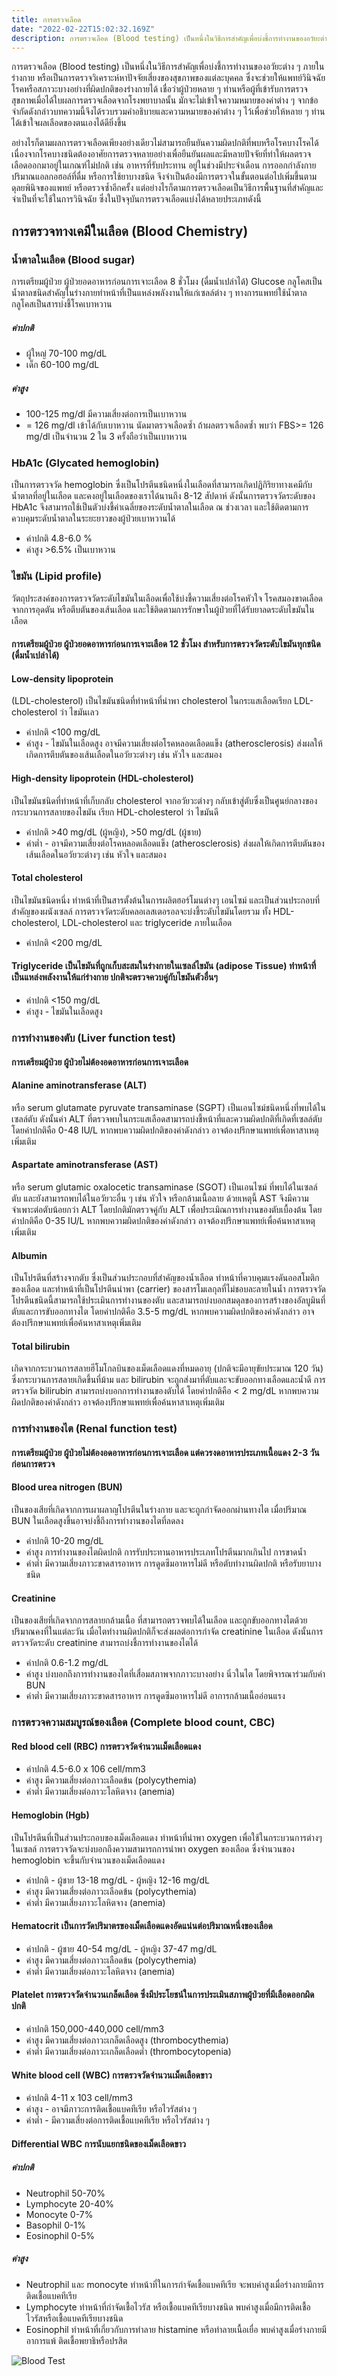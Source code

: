 ```yaml
---
title: การตรวจเลือด
date: "2022-02-22T15:02:32.169Z"
description: การตรวจเลือด (Blood testing) เป็นหนึ่งในวิธีการสำคัญเพื่อบ่งชี้การทำงานของอวัยะต่าง ๆ ภายในร่างกาย หรือเป็นการตรวจวิเคราะห์หาปัจจัยเสี่ยงของสุขภาพของแต่ละบุคคล ซึ่งจะช่วยให้แพทย์วินิจฉัยโรคหรือสภาวะบางอย่างที่ผิดปกติของร่างกายได้ เชื่อว่าผู้ป่วยหลาย ๆ ท่านหรือผู้ที่เข้ารับการตรวจสุขภาพเมื่อได้ใบผลการตรวจเลือดจากโรงพยาบาลนั้น มักจะไม่เข้าใจความหมายของค่าต่าง ๆ จากข้อจำกัดดังกล่าวบทความนี้จึงได้รวบรวมคำอธิบายและความหมายของค่าต่าง ๆ ไว้เพื่อช่วยให้หลาย ๆ ท่านได้เข้าใจผลเลือดของตนเองได้ดียิ่งขึ้น
---
```


การตรวจเลือด (Blood testing) เป็นหนึ่งในวิธีการสำคัญเพื่อบ่งชี้การทำงานของอวัยะต่าง ๆ ภายในร่างกาย หรือเป็นการตรวจวิเคราะห์หาปัจจัยเสี่ยงของสุขภาพของแต่ละบุคคล ซึ่งจะช่วยให้แพทย์วินิจฉัยโรคหรือสภาวะบางอย่างที่ผิดปกติของร่างกายได้ เชื่อว่าผู้ป่วยหลาย ๆ ท่านหรือผู้ที่เข้ารับการตรวจสุขภาพเมื่อได้ใบผลการตรวจเลือดจากโรงพยาบาลนั้น มักจะไม่เข้าใจความหมายของค่าต่าง ๆ จากข้อจำกัดดังกล่าวบทความนี้จึงได้รวบรวมคำอธิบายและความหมายของค่าต่าง ๆ ไว้เพื่อช่วยให้หลาย ๆ ท่านได้เข้าใจผลเลือดของตนเองได้ดียิ่งขึ้น

อย่างไรก็ตามผลการตรวจเลือดเพียงอย่างเดียวไม่สามารถยืนยันความผิดปกติที่พบหรือโรคบางโรคได้ เนื่องจากโรคบางชนิดต้องอาศัยการตรวจหลายอย่างเพื่อยืนยันผลและมีหลายปัจจัยที่ทำให้ผลตรวจเลือดออกมาอยู่ในเกณฑ์ไม่ปกติ เช่น อาหารที่รับประทาน อยู่ในช่วงมีประจำเดือน การออกกำลังกาย ปริมาณแอลกอฮอล์ที่ดื่ม หรือการใช้ยาบางชนิด จึงจำเป็นต้องมีการตรวจในขั้นตอนต่อไปเพิ่มขึ้นตามดุลยพินิจของแพทย์ หรือตรวจซ้ำอีกครั้ง แต่อย่างไรก็ตามการตรวจเลือดเป็นวิธีการพื้นฐานที่สำคัญและจำเป็นที่จะใช้ในการวินิจฉัย ซึ่งในปัจจุบันการตรวจเลือดแบ่งได้หลายประเภทดังนี้

## การตรวจทางเคมีในเลือด (Blood Chemistry)

### น้ำตาลในเลือด (Blood sugar)
การเตรียมผู้ป่วย ผู้ป่วยอดอาหารก่อนการเจาะเลือด 8 ชั่วโมง (ดื่มน้ำเปล่าได้)
Glucose กลูโคสเป็นน้ำตาลชนิดสำคัญในร่างกายทำหน้าที่เป็นแหล่งพลังงานให้แก่เซลล์ต่าง ๆ ทางการแพทย์ใช้น้ำตาลกลูโคสเป็นสารบ่งชี้โรคเบาหวาน
##### ค่าปกติ
- ผู้ใหญ่ 70-100 mg/dL
- เด็ก 60-100 mg/dL
##### ค่าสูง
- 100-125 mg/dl มีความเสี่ยงต่อการเป็นเบาหวาน
- = 126 mg/dl เข้าได้กับเบาหวาน นัดมาตรวจเลือดซ้ำ ถ้าผลตรวจเลือดซ้ำ พบว่า FBS>= 126 mg/dl เป็นจำนวน 2 ใน 3 ครั้งถือว่าเป็นเบาหวาน

### HbA1c (Glycated hemoglobin)
 เป็นการตรวจวัด hemoglobin ซึ่งเป็นโปรตีนชนิดหนึ่งในเลือดที่สามารถเกิดปฏิกิริยาทางเคมีกับน้ำตาลที่อยู่ในเลือด และคงอยู่ในเลือดของเราได้นานถึง 8-12 สัปดาห์ ดังนั้นการตรวจวัดระดับของ HbA1c จึงสามารถใช้เป็นตัวบ่งชี้ค่าเฉลี่ยของระดับน้ำตาลในเลือด ณ ช่วงเวลา และใช้ติดตามการควบคุมระดับน้ำตาลในระยะยาวของผู้ป่วยเบาหวานได้
- ค่าปกติ 4.8-6.0 %
- ค่าสูง >6.5% เป็นเบาหวาน

### ไขมัน (Lipid profile)

วัตถุประสงค์ของการตรวจวัดระดับไขมันในเลือดเพื่อใช้บ่งชี้ความเสี่ยงต่อโรคหัวใจ โรคสมองขาดเลือดจากการอุดตัน หรือตีบตันของเส้นเลือด และใช้ติดตามการรักษาในผู้ป่วยที่ได้รับยาลดระดับไขมันในเลือด
#### การเตรียมผู้ป่วย ผู้ป่วยอดอาหารก่อนการเจาะเลือด 12 ชั่วโมง สำหรับการตรวจวัดระดับไขมันทุกชนิด (ดื่มน้ำเปล่าได้)
#### Low-density lipoprotein
 (LDL-cholesterol) เป็นไขมันชนิดที่ทำหน้าที่นำพา cholesterol ในกระแสเลือดเรียก LDL-cholesterol ว่า ไขมันเลว
- ค่าปกติ <100 mg/dL
- ค่าสูง - ไขมันในเลือดสูง อาจมีความเสี่ยงต่อโรคหลอดเลือดแข็ง (atherosclerosis) ส่งผลให้เกิดการตีบตันของเส้นเลือดในอวัยวะต่างๆ เช่น หัวใจ และสมอง
#### High-density lipoprotein (HDL-cholesterol)
 เป็นไขมันชนิดที่ทำหน้าที่เก็บกลับ cholesterol จากอวัยวะต่างๆ กลับเข้าสู่ตับซึ่งเป็นศูนย์กลางของกระบวนการสลายของไขมัน เรียก HDL-cholesterol ว่า ไขมันดี
- ค่าปกติ >40 mg/dL (ผู้หญิง), >50 mg/dL (ผู้ชาย)
- ค่าต่ำ - อาจมีความเสี่ยงต่อโรคหลอดเลือดแข็ง (atherosclerosis) ส่งผลให้เกิดการตีบตันของเส้นเลือดในอวัยวะต่างๆ เช่น หัวใจ และสมอง
#### Total cholesterol
 เป็นไขมันชนิดหนึ่ง ทำหน้าที่เป็นสารตั้งต้นในการผลิตฮอร์โมนต่างๆ เอนไซม์ และเป็นส่วนประกอบที่สำคัญของผนังเซลล์ การตรวจวัดระดับคลอเลสเตอรอลจะบ่งชี้ระดับไขมันโดยรวม ทั้ง HDL-cholesterol, LDL-cholesterol และ triglyceride ภายในเลือด

- ค่าปกติ <200 mg/dL
#### Triglyceride เป็นไขมันที่ถูกเก็บสะสมในร่างกายในเซลล์ไขมัน (adipose Tissue) ทำหน้าที่เป็นแหล่งพลังงานให้แก่ร่างกาย ปกติจะตรวจควบคู่กับไขมันตัวอื่นๆ
- ค่าปกติ <150 mg/dL
- ค่าสูง - ไขมันในเลือดสูง

### การทำงานของตับ (Liver function test)
#### การเตรียมผู้ป่วย ผู้ป่วยไม่ต้องอดอาหารก่อนการเจาะเลือด
#### Alanine aminotransferase (ALT)
 หรือ serum glutamate pyruvate transaminase (SGPT) เป็นเอนไซม์ชนิดหนึ่งที่พบได้ในเซลล์ตับ ดังนั้นค่า ALT ที่ตรวจพบในกระแสเลือดสามารถบ่งชี้หน้าที่และความผิดปกติที่เกิดที่เซลล์ตับ โดยค่าปกติคือ 0-48 IU/L หากพบความผิดปกติของค่าดังกล่าว อาจต้องปรึกษาแพทย์เพื่อหาสาเหตุเพิ่มเติม
#### Aspartate aminotransferase (AST)
 หรือ serum glutamic oxalocetic transaminase (SGOT) เป็นเอนไซม์ ที่พบได้ในเซลล์ตับ และยังสามารถพบได้ในอวัยวะอื่น ๆ เช่น หัวใจ หรือกล้ามเนื้อลาย ด้วยเหตุนี้ AST จึงมีความจำเพาะต่อตับน้อยกว่า ALT โดยปกติมักตรวจคู่กับ ALT เพื่อประเมิณการทำงานของตับเบื้องต้น โดยค่าปกติคือ 0-35 IU/L หากพบความผิดปกติของค่าดังกล่าว อาจต้องปรึกษาแพทย์เพื่อค้นหาสาเหตุเพิ่มเติม
#### Albumin
 เป็นโปรตีนที่สร้างจากตับ ซึ่งเป็นส่วนประกอบที่สำคัญของน้ำเลือด ทำหน้าที่ควบคุมแรงดันออสโมติกของเลือด และทำหน้าที่เป็นโปรตีนนำพา (carrier) ของสารโมเลกุลที่ไม่ชอบละลายในน้ำ การตรวจวัดโปรตีนชนิดนี้สามารถใช้ประเมินการทำงานของตับ และสามารถบ่งบอกสมดุลของการสร้างของอัลบูมินที่ตับและการขับออกทางไต โดยค่าปกติคือ 3.5-5 mg/dL หากพบความผิดปกติของค่าดังกล่าว อาจต้องปรึกษาแพทย์เพื่อค้นหาสาเหตุเพิ่มเติม
#### Total bilirubin
 เกิดจากกระบวนการสลายฮีโมโกลบินของเม็ดเลือดแดงที่หมดอายุ (ปกติจะมีอายุขัยประมาณ 120 วัน) ซึ่งกระบวนการสลายเกิดขึ้นที่ม้าม และ bilirubin จะถูกส่งมาที่ตับและจะขับออกทางเลือดและน้ำดี การตรวจวัด bilirubin สามารถบ่งบอกการทำงานของตับได้ โดยค่าปกติคือ < 2 mg/dL หากพบความผิดปกติของค่าดังกล่าว อาจต้องปรึกษาแพทย์เพื่อค้นหาสาเหตุเพิ่มเติม

### การทำงานของไต (Renal function test)
#### การเตรียมผู้ป่วย ผู้ป่วยไม่ต้องอดอาหารก่อนการเจาะเลือด แต่ควรงดอาหารประเภทเนื้อแดง 2-3 วัน ก่อนการตรวจ
#### Blood urea nitrogen (BUN)
 เป็นของเสียที่เกิดจากการเผาผลาญโปรตีนในร่างกาย และจะถูกกำจัดออกผ่านทางไต เมื่อปริมาณ BUN ในเลือดสูงขึ้นอาจบ่งชี้ถึงการทำงานของไตที่ลดลง
- ค่าปกติ 10-20 mg/dL
- ค่าสูง การทำงานของไตผิดปกติ การรับประทานอาหารประเภทโปรตีนมากเกินไป การขาดน้ำ
- ค่าต่ำ มีความเสี่ยงภาวะขาดสารอาหาร การดูดซึมอาหารไม่ดี หรือตับทำงานผิดปกติ หรือรับยาบางชนิด
#### Creatinine
 เป็นของเสียที่เกิดจากการสลายกล้ามเนื้อ ที่สามารถตรวจพบได้ในเลือด และถูกขับออกทางไตด้วยปริมาณคงที่ในแต่ละวัน เมื่อไตทำงานผิดปกติก็จะส่งผลต่อการกำจัด creatinine ในเลือด ดังนั้นการตรวจวัดระดับ creatinine สามารถบ่งชี้การทำงานของไตได้
- ค่าปกติ 0.6-1.2 mg/dL
- ค่าสูง บ่งบอกถึงการทำงานของไตที่เสื่อมสภาพจากภาวะบางอย่าง นิ่วในไต โดยพิจารณาร่วมกับค่า BUN
- ค่าต่ำ มีความเสี่ยงภาวะขาดสารอาหาร การดูดซึมอาหารไม่ดี อาการกล้ามเนื้ออ่อนแรง

### การตรวจความสมบูรณ์ของเลือด (Complete blood count, CBC)
#### Red blood cell (RBC) การตรวจวัดจำนวนเม็ดเลือดแดง
- ค่าปกติ 4.5-6.0 x 106 cell/mm3
- ค่าสูง มีความเสี่ยงต่อภาวะเลือดข้น (polycythemia)
- ค่าต่ำ มีความเสี่ยงต่อภาวะโลหิตจาง (anemia)
#### Hemoglobin (Hgb)
 เป็นโปรตีนที่เป็นส่วนประกอบของเม็ดเลือดแดง ทำหน้าที่นำพา oxygen เพื่อใช้ในกระบวนการต่างๆในเซลล์ การตรวจวัดจะบ่งบอกถึงความสามารถการนำพา oxygen ของเลือด ซึ่งจำนวนของ hemoglobin จะขึ้นกับจำนวนของเม็ดเลือดแดง
- ค่าปกติ - ผู้ชาย 13-18 mg/dL - ผู้หญิง 12-16 mg/dL
- ค่าสูง มีความเสี่ยงต่อภาวะเลือดข้น (polycythemia)
- ค่าต่ำ มีความเสี่ยงภาวะโลหิตจาง (anemia)
#### Hematocrit เป็นการวัดปริมาตรของเม็ดเลือดแดงอัดแน่นต่อปริมาณหนึ่งของเลือด
- ค่าปกติ - ผู้ชาย 40-54 mg/dL - ผู้หญิง 37-47 mg/dL
- ค่าสูง มีความเสี่ยงต่อภาวะเลือดข้น (polycythemia)
- ค่าต่ำ มีความเสี่ยงต่อภาวะโลหิตจาง (anemia)
#### Platelet การตรวจวัดจำนวนเกล็ดเลือด ซึ่งมีประโยชน์ในการประเมินสภาพผู้ป่วยที่มีเลือดออกผิดปกติ
- ค่าปกติ 150,000-440,000 cell/mm3
- ค่าสูง มีความเสี่ยงต่อภาวะเกล็ดเลือดสูง (thrombocythemia)
- ค่าต่ำ มีความเสี่ยงต่อภาวะเกล็ดเลือดต่ำ (thrombocytopenia)
#### White blood cell (WBC) การตรวจวัดจำนวนเม็ดเลือดขาว
- ค่าปกติ 4-11 x 103 cell/mm3
- ค่าสูง - อาจมีภาวะการติดเชื้อแบคทีเรีย หรือไวรัสต่าง ๆ
- ค่าต่ำ - มีความเสี่ยงต่อการติดเชื้อแบคทีเรีย หรือไวรัสต่าง ๆ
#### Differential WBC การนับแยกชนิดของเม็ดเลือดขาว
##### ค่าปกติ
- Neutrophil 50-70%
- Lymphocyte 20-40%
- Monocyte 0-7%
- Basophil 0-1%
- Eosinophil 0-5%

##### ค่าสูง
- Neutrophil และ monocyte ทำหน้าที่ในการกำจัดเชื้อแบคทีเรีย จะพบค่าสูงเมื่อร่างกายมีการติดเชื้อแบคทีเรีย
- Lymphocyte ทำหน้าที่กำจัดเชื้อไวรัส หรือเชื้อแบคทีเรียบางชนิด พบค่าสูงเมื่อมีการติดเชื้อไวรัสหรือเชื้อแบคทีเรียบางชนิด
- Eosinophil ทำหน้าที่เกี่ยวกับการทำลาย histamine หรือทำลายเนื้อเยื่อ พบค่าสูงเมื่อร่างกายมีอาการแพ้ ติดเชื้อพยาธิหรือปรสิต

![Blood Test](./bloodtest.png)